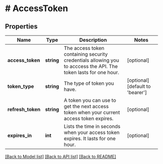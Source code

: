 # # AccessToken

## Properties

Name | Type | Description | Notes
------------ | ------------- | ------------- | -------------
**access_token** | **string** | The access token containing security credentials allowing you to acccess the API. The token lasts for one hour. | [optional]
**token_type** | **string** | The type of token you have. | [optional] [default to 'bearer']
**refresh_token** | **string** | A token you can use to get the next access token when your current access token expires. | [optional]
**expires_in** | **int** | Lists the time in seconds when your access token expires. It lasts for one hour. | [optional]

[[Back to Model list]](../../README.md#models) [[Back to API list]](../../README.md#endpoints) [[Back to README]](../../README.md)
